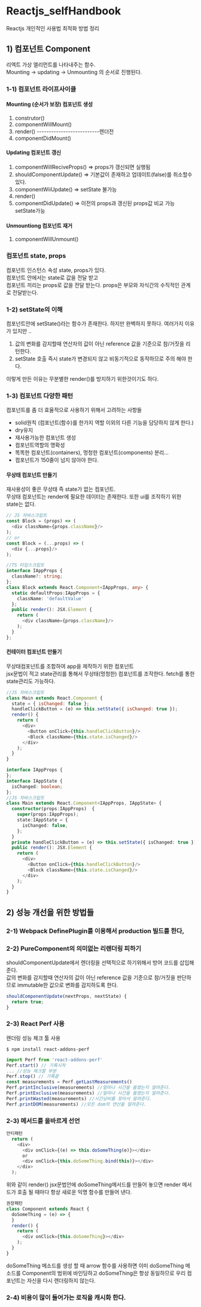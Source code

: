 # Reactjs_selfHandbook
Reactjs 개인적인 사용법 최적화 방법 정리

## 1) 컴포넌트 Component

리엑트 가상 엘리먼트를 나타내주는 함수.<br>
Mounting -> updating -> Unmounting 의 순서로 진행된다.

### 1-1) 컴포넌트 라이프사이클

#### Mounting (순서가 보장) 컴포넌트 생성

1. construtor()
2. componentWillMount()
3. render()
--------------------------렌더전
4. componentDidMount()

#### Updating 컴포넌트 갱신

1. componentWillReciveProps() => props가 갱신되면 실행됨
2. shouldComponentUpdate() => 기본값이 존재하고 업데이트(false)를 취소할수 있다.
3. componentWiiUpdate() => setState 불가능
4. render()
5. componentDidUpdate() => 이전의 props과 갱신된 props값 비교 가능 setState가능

#### Unmountiong 컴포넌트 재거

1. componentWillUnmount()

### 컴포넌트 state, props

컴포넌트 인스턴스 속성 state, props가 있다. <br>
컴포넌트 안에서는 state로 값을 전달 받고 <br>
컴포넌트 끼리는 props로 값을 전달 받는다. props은 부모와 자식간의 수직적인 관계로 전달받는다.

### 1-2) setState의 이해

컴포넌트안에 setState()라는 함수가 존재한다. 하지만 완벽하지 못하다.
여러가지 이유가 있지만 ..
1. 값의 변화를 감지할때 연산자의 값이 아닌 reference 값을 기준으로 참/거짓을 리턴한다.
2. setState 호출 즉시 state가 변경되지 않고 비동기적으로 동작하므로 주의 해야 한다.

이렇게 만든 이유는 무분별한 render()를 방지하기 위한것이기도 하다. <br>


### 1-3) 컴포넌트 다양한 패턴

컴포넌트를 좀 더 효율적으로 사용하기 위해서 고려하는 사항들
- solid원칙 (컴포넌트(함수)를 한가지 역할 이외의 다른 기능을 담당하지 않게 한다.)
- dry유지
- 재사용가능한 컴포넌트 생성
- 컴포넌트역할의 명확성
- 똑똑한 컴포넌트(containers), 멍청한 컴포넌트(components) 분리...
- 컴포넌트가 150줄이 넘지 않아야 한다.

#### 무상태 컴포넌트 만들기

재사용성이 좋은 무상태 즉 state가 없는 컴포넌트.<br>
무상태 컴포넌트는 render에 필요한 데이터는 존재한다. 또한 ui를 조작하기 위한 state는 없다.
```js
// JS 자바스크립트
const Block = (props) => (
  <div className={props.className}/>
);
// or
const Block = (...props) => (
  <div {...props}/>
);
```
```ts
//TS 타입스크립트
interface IAppProps {
  className?: string;
};
class Block extends React.Component<IAppProps, any> {
  static defaultProps:IAppProps = {
    className: 'defaultValue'
  };
  public render(): JSX.Element {
    return (
      <div className={props.className}/>
    );
  }
};
```

#### 컨테이터 컴포넌트 만들기

무상태컴포넌트를 조합하여 app을 제작하기 위한 컴포넌트<br>
jsx문법이 적고 state관리를 통해서 무상태(멍청한) 컴포넌트를 조작한다. fetch를 통한 state관리도 가능하다.

```js
//JS 자바스크립트
class Main extends React.Component {
  state = { isChanged: false };
  handleClickButton = (e) => this.setState({ isChanged: true });
  render() {
    return (
      <div>
        <Button onClick={this.handleClickButton}/>
        <Block className={this.state.isChanged}/>
      </div>
    );
  }
}
```
```ts
interface IAppProps {
};
interface IAppState {
  isChanged: boolean;
};
//JS 자바스크립트
class Main extends React.Component<IAppProps, IAppState> {
  constructor(props:IAppProps)  {
    super(props:IAppProps);
    state:IAppState = {
      isChanged: false,
    };
  }
  private handleClickButton = (e) => this.setState({ isChanged: true });
  public render(): JSX.Element {
    return (
      <div>
        <Button onClick={this.handleClickButton}/>
        <Block className={this.state.isChanged}/>
      </div>
    );
  }
}
```

## 2) 성능 개선을 위한 방법들

### 2-1) Webpack DefinePlugin를 이용해서 production 빌드를 한다,

### 2-2) PureComponent의 의미없는 리렌더링 피하기
shouldComponentUpdate에서 렌더링을 선택적으로 하기위해서 방어 코드를 삽입해 준다. <br>
값의 변화를 감지할때 연산자의 값이 아닌 reference 값을 기준으로 참/거짓을 판단하므로 immutable한 값으로 변화를 감지하도록 한다.
```js
shouldComponentUpdate(nextProps, nextState) {
  return true;
}
```

### 2-3) React Perf 사용
렌더링 성능 체크 툴 사용
```
$ npm install react-addons-perf
```
```js
import Perf from 'react-addons-perf'
Perf.start() // 기록시작
... //성능 체크할 부분
Perf.stop() // 기록끝
const measurements = Perf.getLastMeasurements()
Perf.printInclusive(measurements) //얼마나 시간을 들였는지 알려준다.
Perf.printExclusive(measurements) //얼마나 시간을 들였는지 알려준다.
Perf.printWasted(measurements) //시간낭비를 찾아서 알려준다.
Perf.printDOM(measurements) //모든 dom의 연산을 알려준다.
```

### 2-3) 메서드를 올바르게 선언

```js
안티패턴
  return (
    <div>
      <div onClick={(e) => this.doSomeThing(e)}></div>
      or
      <div onClick={this.doSomeThing.bind(this)}></div>
    </div>
  );
```
위와 같이 render() jsx문법안에 doSomeThing메서드를 만들어 놓으면 render 메서드가 호출 될 때마다 항상 새로운 익명 함수를 만들어 낸다.

```js
권장패턴
class Component extends React {
  doSomeThing = (e) => {
  }
  render() {
    return (
      <div onClick={this.doSomeThing}></div>
    );
  }
}
```
doSomeThing 메소드를 생성 할 때 arrow 함수를 사용하면 이미 doSomeThing 메소드를 Component의 범위에 바인딩하고 doSomeThing은 항상 동일하므로 우리 컴포넌트는 자신을 다시 렌더링하지 않는다.


### 2-4) 비용이 많이 들어가는 로직을 캐시화 한다.
